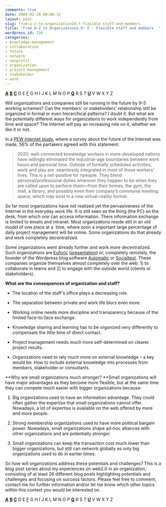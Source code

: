 ```yaml
---
comments: true
date: 2009-02-20 00:08:32
layout: post
slug: from-a-z-to-organization20-f-flexible-staff-and-members
title: 'From A-Z to Organization2.0: F - Flexible staff and members  '
wordpress_id: 316
categories:
- knowledge-management
- collaboration
- future
- network
- nonprofit
- organization
- project-management
- stakeholder
- work
---
```


**[A](http://www.crisscrossed.net/2008/05/25/a-adaptation-from-a-z-%e2%80%94-the-long-trail-of-web20-in-an-organization/)** [**B**](http://www.crisscrossed.net/2008/07/02/from-a-z-to-organization20-b-blogging-examples-and-success-factors/) **[C](http://www.crisscrossed.net/2008/06/05/from-a-z-to-organization20-c-cafeteria-%e2%80%94-catching-the-informal/)** D E [F](http://www.crisscrossed.net/2009/02/20/from-a-z-to-organization20-f-flexible-staff-and-members/) G H I J K L M N O P **[Q](http://www.crisscrossed.net/2008/12/31/from-a-z-to-organization20-u-quality-takes-time/)** R S T [**U**](http://www.crisscrossed.net/2008/08/08/from-a-z-to-organization20-u-usability-higher-motiviation/) V W X Y Z

Will organizations and companies still be running in the future by 9-5 working schemes? Can the members' or stakeholders' relationship still be organized in formal or even hierarchical patterns? I doubt it. But what are the potentially different ways for organizations to work independently from time and space? The Internet will pay an increasing role on it, whether we like it or not.

In a [PEW Internet study](http://www.pewinternet.org/PPF/r/270/report_display.asp), where a survey about the future of the Internet was made, 56% of the partakers agreed with this statement:


> 2020, well-connected knowledge workers in more-developed nations have willingly eliminated the industrial-age boundaries between work hours and personal time. Outside of formally scheduled activities, work and play are  seamlessly integrated in most of these workers’ lives. This is a net-positive for npeople. They blend personal/professional duties wherever they happen to be when they are called upon to perform them—from their homes, the gym, the mall, a library, and possibly even their company’s communal meeting space, which may exist in a new virtual-reality format.


So far most organizations have not realized yet the pervasiveness of the Internet in the everyday work life. It is still seen as the thing (the PC) on the desk, from which one can access information. There information exchange is limited to emails and intranet. Most organizations reside still in an old model of one place at a  time, where soon a important large percentage of daily project management will be online. Some organizations do that already and work completely decentralized.

Some organizations went already further and work more decentralized. Such organizations are [Euforic](http://www.euforic.org/) ([presentation](http://www.slideshare.net/euforic/using-pbwiki-across-the-euforic-network-1034340)) or, completely remotely, the founder of the Wordpress blog software [Automatic](http://automattic.com/) or [Socialtext](http://www.socialtext.com/).
These companies organize themselves almost completely over the web: 1) to collaborate in teams and 2) to engage with the outside world (clients or stakeholders).

**What are the consequences of organization and staff?**



	
  * The location of the staff's office plays a decreasing role.

	
  * The separation between private and work life blurs even more.

	
  * Working online needs more discipline and transparency because of the limited face-to-face exchange.

	
  * Knowledge sharing and learning has to be organized very differently to compensate the little time of direct contact.

	
  * Project management needs much more self-determined on clearer project results.

	
  * Organizations need to rely much more on external knowledge – a key would be: How to include external knowledge into processes from members, stakeholder or consultants.


**Why are small organizations much stronger?
**Small organizations will have major advantages as they become more flexible, but at the same time they can compete much easier with bigger organizations because:



	
  1. Big organizations used to have an information advantage. They could often gather the expertise that small organizations cannot offer. Nowadays, a lot of expertise is available on the web offered by more and more people.

	
  2. Strong membership organizations used to have more political bargain power. Nowadays, small organizations shape ad-hoc alliances with other organizations and are potentially stronger.

	
  3. Small organizations can keep the transaction cost much lower than bigger organizations, but still can network globally as only big organizations used to do in earlier times.


So how will organizations address these potentials and challenges?
This is a blog post series about my experiences on web2.0 in an organization, consisting of at least 26 different blog posts highlighting potentials and challenges and focusing on success factors. Please feel free to comment, contact me for further information and/or let me know which other topics within this context you would be interested on.

**[A](http://www.crisscrossed.net/2008/05/25/a-adaptation-from-a-z-%e2%80%94-the-long-trail-of-web20-in-an-organization/)** [**B**](http://www.crisscrossed.net/2008/07/02/from-a-z-to-organization20-b-blogging-examples-and-success-factors/) **[C](http://www.crisscrossed.net/2008/06/05/from-a-z-to-organization20-c-cafeteria-%e2%80%94-catching-the-informal/)** D E [F](http://www.crisscrossed.net/2009/02/20/from-a-z-to-organization20-f-flexible-staff-and-members/) G H I J K L M N O P **[Q](http://www.crisscrossed.net/2008/12/31/from-a-z-to-organization20-u-quality-takes-time/)** R S T [**U**](http://www.crisscrossed.net/2008/08/08/from-a-z-to-organization20-u-usability-higher-motiviation/) V W X Y Z
